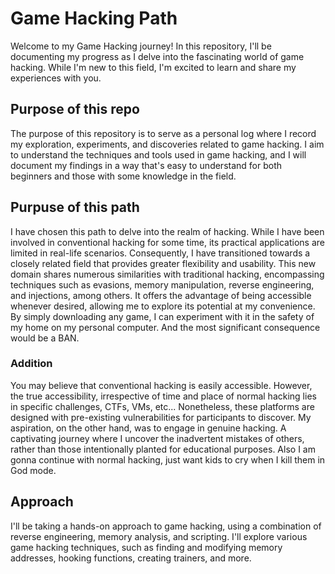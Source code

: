 # Game Hacking Path

Welcome to my Game Hacking journey! In this repository, I'll be documenting my progress as I delve into the fascinating world of game hacking. While I'm new to this field, I'm excited to learn and share my experiences with you.

## Purpose of this repo

The purpose of this repository is to serve as a personal log where I record my exploration, experiments, and discoveries related to game hacking. I aim to understand the techniques and tools used in game hacking, and I will document my findings in a way that's easy to understand for both beginners and those with some knowledge in the field.

## Purpuse of this path

I have chosen this path to delve into the realm of hacking. While I have been involved in conventional hacking for some time, its practical applications are limited in real-life scenarios. Consequently, I have transitioned towards a closely related field that provides greater flexibility and usability. This new domain shares numerous similarities with traditional hacking, encompassing techniques such as evasions, memory manipulation, reverse engineering, and injections, among others. It offers the advantage of being accessible whenever desired, allowing me to explore its potential at my convenience. By simply downloading any game, I can experiment with it in the safety of my home on my personal computer. And the most significant consequence would be a BAN.

### Addition

You may believe that conventional hacking is easily accessible. However, the true accessibility, irrespective of time and place of normal hacking lies in specific challenges, CTFs, VMs, etc... Nonetheless, these platforms are designed with pre-existing vulnerabilities for participants to discover. My aspiration, on the other hand, was to engage in genuine hacking. A captivating journey where I uncover the inadvertent mistakes of others, rather than those intentionally planted for educational purposes. Also I am gonna continue with normal hacking, just want kids to cry when I kill them in God mode.

## Approach

I'll be taking a hands-on approach to game hacking, using a combination of reverse engineering, memory analysis, and scripting. I'll explore various game hacking techniques, such as finding and modifying memory addresses, hooking functions, creating trainers, and more.
